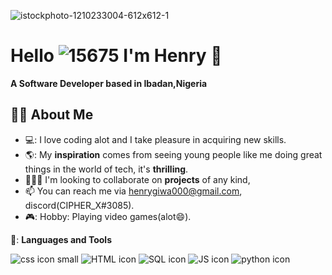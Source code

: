 
![istockphoto-1210233004-612x612-_1_](https://user-images.githubusercontent.com/97407958/174435857-b15b40b9-c550-4726-bce4-57f0df7cea8b.svg)




 # Hello ![15675](https://user-images.githubusercontent.com/97407958/174451504-a61dfc25-f2c6-414c-8f0a-e2dc557ee65a.gif) I'm Henry :robot:
                                 
 **A Software Developer based in Ibadan,Nigeria**


## 🙎‍♂️ About Me

- 💻: I love coding alot and I take pleasure in acquiring new skills.
- 🌎: My **inspiration** comes from seeing young people like me doing great things in the world of tech, it's **thrilling**.
- 🧑‍🤝‍🧑 I'm looking to collaborate on **projects** of any kind,
- 📫 You can reach me via henrygiwa000@gmail.com, discord(CIPHER_X#3085).
- 🎮: Hobby: Playing video games(alot:smile:).

 🚀: **Languages and Tools**

![css icon small](https://user-images.githubusercontent.com/97407958/174454643-50feb87f-2359-44c4-9030-fa7d42fdbd62.png) ![HTML icon](https://user-images.githubusercontent.com/97407958/174452563-6237b0a1-f19b-4ff5-9458-bee6541c1529.png) ![SQL icon](https://user-images.githubusercontent.com/97407958/174452576-e8c9b796-17b1-4767-b8f0-a9f2ef8a1f30.png) ![JS icon](https://user-images.githubusercontent.com/97407958/174452584-1eaf98b1-6133-43f5-b07d-39da84392b5b.png) ![python icon](https://user-images.githubusercontent.com/97407958/174452593-ca0931ae-afbc-462d-9b67-2d5c886738e7.png)





<!---
CIPHER-000/CIPHER-000 is a ✨ special ✨ repository because its `README.md` (this file) appears on your GitHub profile.
You can click the Preview link to take a look at your changes.
--->
